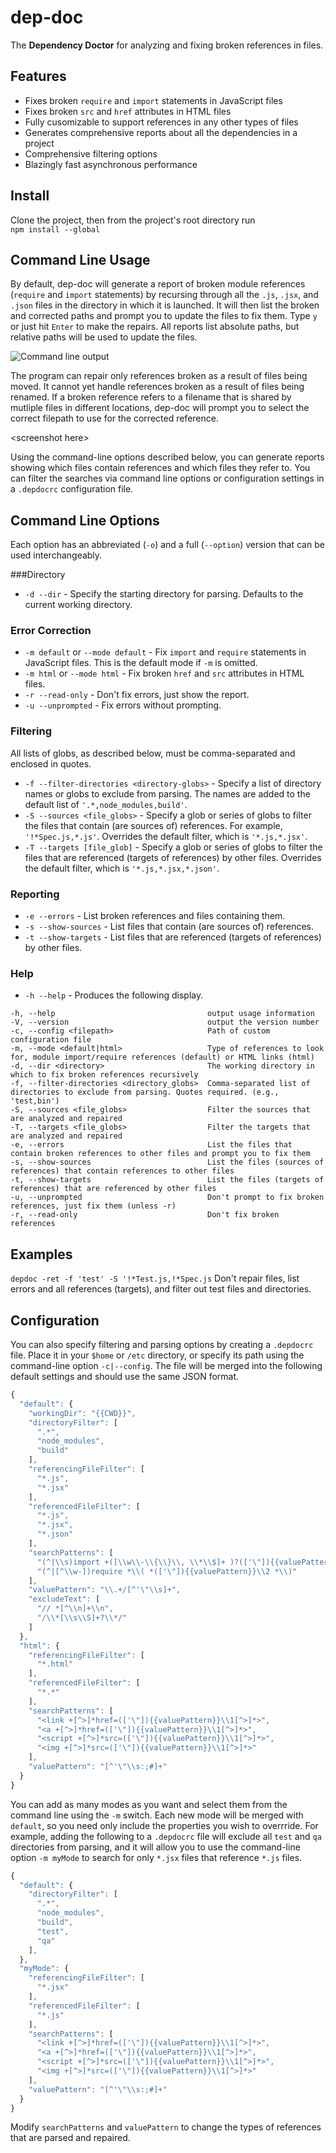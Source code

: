 
# dep-doc

The **Dependency Doctor** for analyzing and fixing broken references in files.

## Features

- Fixes broken `require` and `import` statements in JavaScript files
- Fixes broken `src` and `href` attributes in HTML files
- Fully cusomizable to support references in any other types of files
- Generates comprehensive reports about all the dependencies in a project
- Comprehensive filtering options
- Blazingly fast asynchronous performance

## Install

Clone the project, then from the project's root directory run  
`npm install --global`

## Command Line Usage

By default, dep-doc will generate a report of broken module references (`require` and `import` statements) by recursing through all the `.js`, `.jsx`, and `.json` files in the directory in which it is launched. It will then list the broken and corrected paths and prompt you to update the files to fix them. Type `y` or just hit `Enter` to make the repairs. All reports list absolute paths, but relative paths will be used to update the files.

![Command line output](img/example1.png)

The program can repair only references broken as a result of files being moved. It cannot yet handle references broken as a result of files being renamed. If a broken reference refers to a filename that is shared by mutliple files in different locations, dep-doc will prompt you to select the correct filepath to use for the corrected reference.

 \<screenshot here>

 Using the command-line options described below, you can generate reports showing which files contain references and which files they refer to. You can filter the searches via command line options or configuration settings in a `.depdocrc` configuration file.

## Command Line Options

Each option has an abbreviated (`-o`) and a full (`--option`) version that can be used interchangeably.

###Directory

- `-d --dir` - Specify the starting directory for parsing. Defaults to the current working directory.

### Error Correction

- `-m default` or `--mode default` - Fix `import` and `require` statements in JavaScript files. This is the default mode if `-m` is omitted.  
- `-m html` or `--mode html` - Fix broken `href` and `src` attributes in HTML files.  
- `-r --read-only` - Don't fix errors, just show the report.  
- `-u --unprompted` - Fix errors without prompting.

### Filtering

All lists of globs, as described below, must be comma-separated and enclosed in quotes.

- `-f --filter-directories <directory-globs>` - Specify a list of directory names or globs to exclude from parsing. The names are added to the default list of `'.*,node_modules,build'`.
- `-S --sources <file_globs>` - Specify a glob or series of globs to filter the files that contain (are sources of) references. For example, `'!*Spec.js,*.js'`. Overrides the default filter, which is `'*.js,*.jsx'`.
- `-T --targets [file_glob]` - Specify a glob or series of globs to filter the files that are referenced (targets of references) by other files. Overrides the default filter, which is `'*.js,*.jsx,*.json'`.

### Reporting

- `-e --errors` - List broken references and files containing them.
- `-s --show-sources` - List files that contain (are sources of) references.
- `-t --show-targets` - List files that are referenced (targets of references) by other files.

### Help

- `-h --help` - Produces the following display.

```
-h, --help                                  output usage information
-V, --version                               output the version number
-c, --config <filepath>                     Path of custom configuration file
-m, --mode <default|html>                   Type of references to look for, module import/require references (default) or HTML links (html)
-d, --dir <directory>                       The working directory in which to fix broken references recursively
-f, --filter-directories <directory_globs>  Comma-separated list of directories to exclude from parsing. Quotes required. (e.g., 'test,bin')
-S, --sources <file_globs>                  Filter the sources that are analyzed and repaired
-T, --targets <file_globs>                  Filter the targets that are analyzed and repaired
-e, --errors                                List the files that contain broken references to other files and prompt you to fix them
-s, --show-sources                          List the files (sources of references) that contain references to other files
-t, --show-targets                          List the files (targets of references) that are referenced by other files
-u, --unprompted                            Don't prompt to fix broken references, just fix them (unless -r)
-r, --read-only                             Don't fix broken references
```

## Examples

`depdoc -ret -f 'test' -S '!*Test.js,!*Spec.js` Don't repair files, list errors and all references (targets), and filter out test files and directories.

## Configuration

You can also specify filtering and parsing options by creating a `.depdocrc` file. Place it in your `$home` or `/etc` directory, or specify its path using the command-line option `-c|--config`. The file will be merged into the following default settings and should use the same JSON format.

```javascript
{
  "default": {
    "workingDir": "{{CWD}}",
    "directoryFilter": [
      ".*",
      "node_modules",
      "build"
    ],
    "referencingFileFilter": [
      "*.js",
      "*.jsx"
    ],
    "referencedFileFilter": [
      "*.js",
      "*.jsx",
      "*.json"
    ],
    "searchPatterns": [
      "(^|\\s)import +([\\w\\-\\{\\}\\, \\*\\$]+ )?(['\"]){{valuePattern}}\\3",
      "(^|[^\\w-])require *\\( *(['\"]){{valuePattern}}\\2 *\\)"
    ],
    "valuePattern": "\\.+/[^'\"\\s]+",
    "excludeText": [
      "// *[^\\n]+\\n",
      "/\\*[\\s\\S]+?\\*/"
    ]
  },
  "html": {
    "referencingFileFilter": [
      "*.html"
    ],
    "referencedFileFilter": [
      "*.*"
    ],
    "searchPatterns": [
      "<link +[^>]*href=(['\"]){{valuePattern}}\\1[^>]*>",
      "<a +[^>]*href=(['\"]){{valuePattern}}\\1[^>]*>",
      "<script +[^>]*src=(['\"]){{valuePattern}}\\1[^>]*>",
      "<img +[^>]*src=(['\"]){{valuePattern}}\\1[^>]*>"
    ],
    "valuePattern": "[^'\"\\s:;#]+"
  }
}
```

You can add as many modes as you want and select them from the command line using the `-m` switch. Each new mode will be merged with `default`, so you need only include the properties you wish to overrride. For example, adding the following to a `.depdocrc` file will exclude all `test` and `qa` directories from parsing, and it will allow you to use the command-line option `-m myMode` to search for only `*.jsx` files that reference `*.js` files.

```javascript
{
  "default": {
    "directoryFilter": [
      ".*",
      "node_modules",
      "build",
      "test",
      "qa"
    ],
  },
  "myMode": {
    "referencingFileFilter": [
      "*.jsx"
    ],
    "referencedFileFilter": [
      "*.js"
    ],
    "searchPatterns": [
      "<link +[^>]*href=(['\"]){{valuePattern}}\\1[^>]*>",
      "<a +[^>]*href=(['\"]){{valuePattern}}\\1[^>]*>",
      "<script +[^>]*src=(['\"]){{valuePattern}}\\1[^>]*>",
      "<img +[^>]*src=(['\"]){{valuePattern}}\\1[^>]*>"
    ],
    "valuePattern": "[^'\"\\s:;#]+"
  }
}
```
Modify `searchPatterns` and `valuePattern` to change the types of references that are parsed and repaired.
